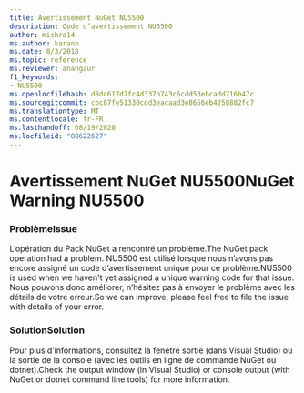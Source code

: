 ```yaml
---
title: Avertissement NuGet NU5500
description: Code d’avertissement NU5500
author: mishra14
ms.author: karann
ms.date: 8/3/2018
ms.topic: reference
ms.reviewer: anangaur
f1_keywords:
- NU5500
ms.openlocfilehash: d8dc617d7fc4d337b743c6cdd53ebcadd716b47c
ms.sourcegitcommit: cbc87fe51330cdd3eacaad3e8656eb4258882fc7
ms.translationtype: MT
ms.contentlocale: fr-FR
ms.lasthandoff: 08/19/2020
ms.locfileid: "88622627"
---
```

# <a name="nuget-warning-nu5500"></a><span data-ttu-id="78103-103">Avertissement NuGet NU5500</span><span class="sxs-lookup"><span data-stu-id="78103-103">NuGet Warning NU5500</span></span>

### <a name="issue"></a><span data-ttu-id="78103-104">Problème</span><span class="sxs-lookup"><span data-stu-id="78103-104">Issue</span></span>

<span data-ttu-id="78103-105">L’opération du Pack NuGet a rencontré un problème.</span><span class="sxs-lookup"><span data-stu-id="78103-105">The NuGet pack operation had a problem.</span></span> <span data-ttu-id="78103-106">NU5500 est utilisé lorsque nous n’avons pas encore assigné un code d’avertissement unique pour ce problème.</span><span class="sxs-lookup"><span data-stu-id="78103-106">NU5500 is used when we haven't yet assigned a unique warning code for that issue.</span></span> <span data-ttu-id="78103-107">Nous pouvons donc améliorer, n’hésitez pas à envoyer le problème avec les détails de votre erreur.</span><span class="sxs-lookup"><span data-stu-id="78103-107">So we can improve, please feel free to file the issue with details of your error.</span></span>


### <a name="solution"></a><span data-ttu-id="78103-108">Solution</span><span class="sxs-lookup"><span data-stu-id="78103-108">Solution</span></span>

<span data-ttu-id="78103-109">Pour plus d’informations, consultez la fenêtre sortie (dans Visual Studio) ou la sortie de la console (avec les outils en ligne de commande NuGet ou dotnet).</span><span class="sxs-lookup"><span data-stu-id="78103-109">Check the output window (in Visual Studio) or console output (with NuGet or dotnet command line tools) for more information.</span></span>


